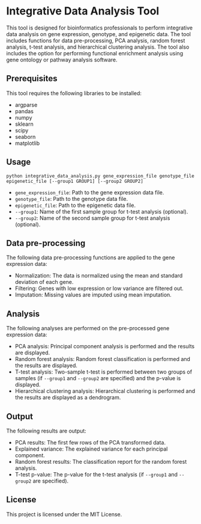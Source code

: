 
# Integrative Data Analysis Tool

This tool is designed for bioinformatics professionals to perform integrative data analysis on gene expression, genotype, and epigenetic data. The tool includes functions for data pre-processing, PCA analysis, random forest analysis, t-test analysis, and hierarchical clustering analysis. The tool also includes the option for performing functional enrichment analysis using gene ontology or pathway analysis software.

## Prerequisites

This tool requires the following libraries to be installed:

-   argparse
-   pandas
-   numpy
-   sklearn
-   scipy
-   seaborn
-   matplotlib

## Usage

    python integrative_data_analysis.py gene_expression_file genotype_file epigenetic_file [--group1 GROUP1] [--group2 GROUP2]

-   `gene_expression_file`: Path to the gene expression data file.
-   `genotype_file`: Path to the genotype data file.
-   `epigenetic_file`: Path to the epigenetic data file.
-   `--group1`: Name of the first sample group for t-test analysis (optional).
-   `--group2`: Name of the second sample group for t-test analysis (optional).

## Data pre-processing

The following data pre-processing functions are applied to the gene expression data:

-   Normalization: The data is normalized using the mean and standard deviation of each gene.
-   Filtering: Genes with low expression or low variance are filtered out.
-   Imputation: Missing values are imputed using mean imputation.

## Analysis

The following analyses are performed on the pre-processed gene expression data:

-   PCA analysis: Principal component analysis is performed and the results are displayed.
-   Random forest analysis: Random forest classification is performed and the results are displayed.
-   T-test analysis: Two-sample t-test is performed between two groups of samples (if `--group1` and `--group2` are specified) and the p-value is displayed.
-   Hierarchical clustering analysis: Hierarchical clustering is performed and the results are displayed as a dendrogram.

## Output

The following results are output:

-   PCA results: The first few rows of the PCA transformed data.
-   Explained variance: The explained variance for each principal component.
-   Random forest results: The classification report for the random forest analysis.
-   T-test p-value: The p-value for the t-test analysis (if `--group1` and `--group2` are specified).

## License

This project is licensed under the MIT License.
